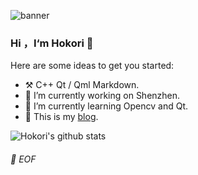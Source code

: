 ![banner](https://i.loli.net/2021/03/17/nVfQIy81zwp6FNd.jpg)
### Hi ，I‘m Hokori 👋

<!--
**lingxd/lingxd** is a ✨ _special_ ✨ repository because its `README.md` (this file) appears on your GitHub profile.
- :hammer_and_pick: C++ Qt / Qml Markdown.
- 🔭 I’m currently working on Shenzhen
- 🌱 I’m currently learning Opencv and Qt
- 👯 I’m looking to collaborate on ...
- 🤔 I’m looking for help with ...
- 💬 Ask me about ...
- 📫 How to reach me: ...
- 😄 Pronouns: ...
- ⚡ Fun fact: ...
-->
Here are some ideas to get you started:


- :hammer_and_pick: C++ Qt / Qml Markdown.
- 🔭 I’m currently working on Shenzhen.
- 🌱 I’m currently learning Opencv and Qt.
- 💬 This is my [blog](https://www.cnblogs.com/hokori/).


![Hokori's github stats](https://github-readme-stats.vercel.app/api?username=lingxd&theme=vue&show_icons=true)




###### 💾 EOF
